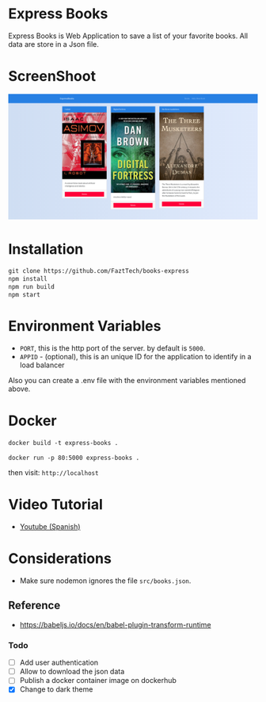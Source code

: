 # Express Books

Express Books is Web Application to save a list of your favorite books. All data are store in a Json file.

# ScreenShoot

![Express Books](docs/screenshot.png)

# Installation

```shell
git clone https://github.com/FaztTech/books-express
npm install
npm run build
npm start
```

# Environment Variables

- `PORT`, this is the http port of the server. by default is `5000`.
- `APPID` - (optional), this is an unique ID for the application to identify in a load balancer

Also you can create a .env file with the environment variables mentioned above.

# Docker

```shell
docker build -t express-books .
```

```shell
docker run -p 80:5000 express-books .
```

then visit: `http://localhost`

# Video Tutorial

- [Youtube (Spanish)](https://youtu.be/IRqaH_jhyT8)

# Considerations

- Make sure nodemon ignores the file `src/books.json`.

## Reference

- https://babeljs.io/docs/en/babel-plugin-transform-runtime

### Todo

- [ ] Add user authentication
- [ ] Allow to download the json data
- [ ] Publish a docker container image on dockerhub
- [x] Change to dark theme
